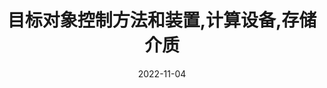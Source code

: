 ---
title: "目标对象控制方法和装置,计算设备,存储介质"
collection: patent
category: patent
permalink: /publication/patent-1
# excerpt: 'This paper is about the number 1. The number 2 is left for future work.'
date: 2022-11-04
venue: 'CN202210908448.8'
# paperurl: 'https://arxiv.org/abs/2011.12895'
# codeurl: 'https://github.com/tencent-ailab/tleague_projpage'
authors: '<strong>徐家卫<strong>，李舒兴，袁春，韩磊.'
# citation: 'Your Name, You. (2009). &quot;Paper Title Number 1.&quot; <i>Journal 1</i>. 1(1).'
---